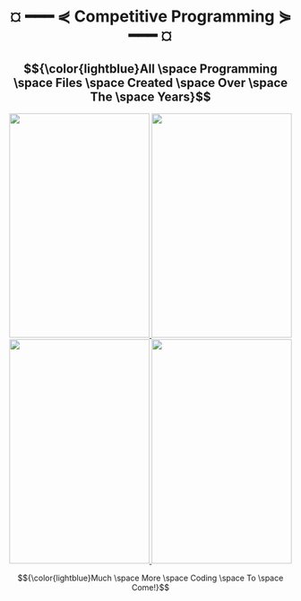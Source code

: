 <h1 align="center" style="font-weight:bold;"> ¤ ━━━ ⋞ Competitive Programming ⋟ ━━━ ¤ </h1>
<h2 align="center">
$${\color{lightblue}All \space Programming \space Files \space Created \space Over \space The \space Years}$$
</h2>
<p align="center">
<a href="https://sweetyoself.co](https://codeforces.com/profile/giavonator">
  <img src="https://github.com/Giavonator/Competitive-Programming/assets/68939873/0f29c84d-b55a-4d17-8f3b-ff54c5273e0d" width="250" height="400">
</a>
  
<a href="https://sweetyoself.co](https://codeforces.com/profile/giavonator">
  <img src="https://github.com/Giavonator/Competitive-Programming/assets/68939873/e6ff064b-ede2-42b8-8884-11343ca3b99f" width="250" height="400">
</a>

<a href="https://sweetyoself.co](https://codeforces.com/profile/giavonator">
  <img src="https://github.com/Giavonator/Competitive-Programming/assets/68939873/731b3a06-9079-4e40-a081-a7f86359a375" width="250" height="400">
</a>

<a href="https://sweetyoself.co](https://codeforces.com/profile/giavonator">
  <img src="https://github.com/Giavonator/Competitive-Programming/assets/68939873/4a2565c9-dddb-4ddf-a32f-50313f27f999" width="250" height="400">
</a>
  

$${\color{lightblue}Much \space More \space Coding \space To \space Come!}$$

</p>
  

